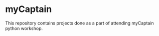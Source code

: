 # myCaptain
This  repository contains projects done as a part of attending myCaptain python workshop.
